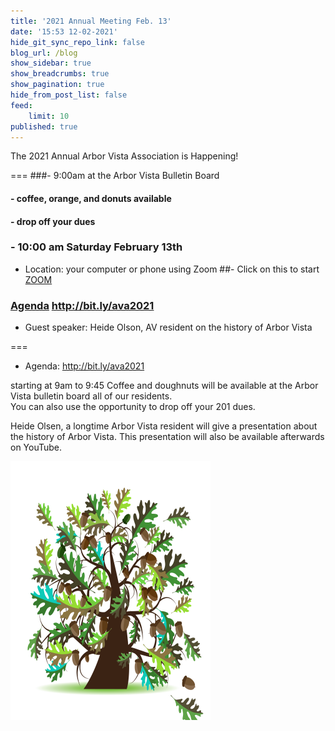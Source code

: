 ```yaml
---
title: '2021 Annual Meeting Feb. 13'
date: '15:53 12-02-2021'
hide_git_sync_repo_link: false
blog_url: /blog
show_sidebar: true
show_breadcrumbs: true
show_pagination: true
hide_from_post_list: false
feed:
    limit: 10
published: true
---
```


<div class="bg-success">The 2021 Annual Arbor Vista Association is Happening!</div>

===
###- 9:00am at the Arbor Vista Bulletin Board 
####  -  coffee, orange, and donuts available
####  - drop off your dues
### - 10:00 am  Saturday February 13th 
- Location:  your computer or phone using Zoom
##- Click on this to start [ZOOM ](https://us02web.zoom.us/j/89147299026?pwd=Wlh0RjF5a0JqRU96WXJKUjdVUXJiZz09)
### [Agenda](http://bit.ly/ava2021)  http://bit.ly/ava2021
- Guest speaker: Heide Olson, AV resident on the history of Arbor Vista

===

- Agenda: http://bit.ly/ava2021

starting at 9am to 9:45 Coffee and doughnuts will be available at the Arbor Vista bulletin board all of our residents.  
You can also use the opportunity to drop off your 201 dues.

Heide Olsen, a longtime Arbor Vista resident will give a presentation about the history of Arbor Vista.  This presentation will also be available afterwards on YouTube.


![image](Oak_Tree.png)
